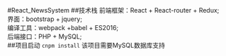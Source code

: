 #React_NewsSystem
##技术栈
		前端框架：React + React-router + Redux;<br>
		界面：bootstrap + jquery;<br>
		编译工具：webpack +babel + ES2016;<br>
		后端接口：PHP + MySQL;<br>
##项目启动
`cnpm install`
		该项目需要MySQL数据库支持

